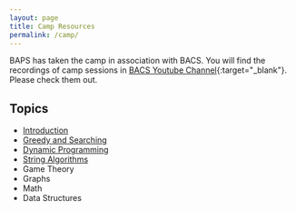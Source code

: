 ```yaml
---
layout: page
title: Camp Resources
permalink: /camp/
---
```


BAPS has taken the camp in association with BACS. You will find the recordings of camp sessions in [BACS Youtube Channel](https://www.youtube.com/channel/UCN_pqF_Y6IObpxapaQPHWZg){:target="_blank"}. Please check them out. 

## Topics
- [Introduction](/introduction-to-cp)
- [Greedy and Searching](/greedy-and-searching)
- [Dynamic Programming](/dynamic-programming)
- [String Algorithms](/string-algorithms)
- Game Theory
- Graphs
- Math
- Data Structures
